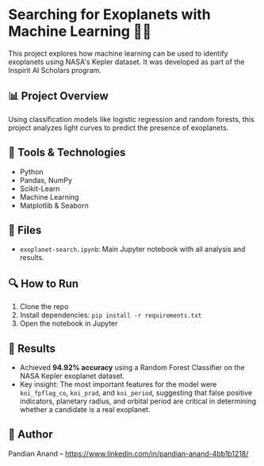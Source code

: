 # Searching for Exoplanets with Machine Learning 🚀🔭

This project explores how machine learning can be used to identify exoplanets using NASA's Kepler dataset. It was developed as part of the Inspirit AI Scholars program.

## 📊 Project Overview
Using classification models like logistic regression and random forests, this project analyzes light curves to predict the presence of exoplanets.

## 🧠 Tools & Technologies
- Python
- Pandas, NumPy
- Scikit-Learn
- Machine Learning
- Matplotlib & Seaborn

## 📁 Files
- `exoplanet-search.ipynb`: Main Jupyter notebook with all analysis and results.

## 🔍 How to Run
1. Clone the repo
2. Install dependencies: `pip install -r requirements.txt`
3. Open the notebook in Jupyter

## 📌 Results
- Achieved **94.92% accuracy** using a Random Forest Classifier on the NASA Kepler exoplanet dataset.
- Key insight: The most important features for the model were `koi_fpflag_co`, `koi_prad`, and `koi_period`, suggesting that false positive indicators, planetary radius, and orbital period are critical in determining whether a candidate is a real exoplanet.

## 👤 Author
Pandian Anand – https://www.linkedin.com/in/pandian-anand-4bb1b1218/

